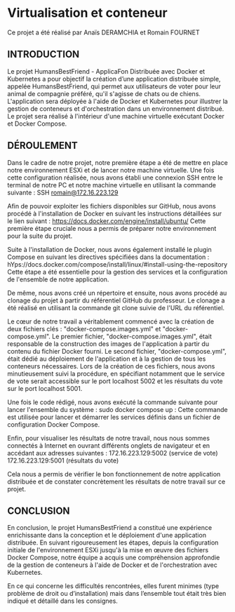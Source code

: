 # Virtualisation et conteneur 
Ce projet a été réalisé par Anaïs DERAMCHIA et Romain FOURNET

## INTRODUCTION
Le projet HumansBestFriend - ApplicaFon Distribuée avec Docker et Kubernetes a pour objectif la création d’une application distribuée simple, appelée HumansBestFriend, qui permet aux utilisateurs de voter pour leur animal de compagnie préféré, qu'il s'agisse de chats ou de chiens. L'application sera déployée à l'aide de Docker et Kubernetes pour illustrer la gestion de conteneurs et d'orchestration dans un environnement distribué. Le projet sera réalisé à l'intérieur d'une machine virtuelle exécutant Docker et Docker Compose.

## DÉROULEMENT
Dans le cadre de notre projet, notre première étape a été de mettre en place notre environnement ESXi et de lancer notre machine virtuelle. Une fois cette configuration réalisée, nous avons établi une connexion SSH entre le terminal de notre PC et notre machine virtuelle en utilisant la commande suivante :
SSH romain@172.16.223.129

Afin de pouvoir exploiter les fichiers disponibles sur GitHub, nous avons procédé à l'installation de Docker en suivant les instructions détaillées sur le lien suivant : https://docs.docker.com/engine/install/ubuntu/
Cette première étape cruciale nous a permis de préparer notre environnement pour la suite du projet.

Suite à l'installation de Docker, nous avons également installé le plugin Compose en suivant les directives spécifiées dans la documentation : hYps://docs.docker.com/compose/install/linux/#install-using-the-repository
Cette étape a été essentielle pour la gestion des services et la configuration de l'ensemble de notre application.

De même, nous avons créé un répertoire et ensuite, nous avons procédé au clonage du projet à partir du référentiel GitHub du professeur. Le clonage a été réalisé en utilisant la commande git clone suivie de l'URL du référentiel.

Le cœur de notre travail a véritablement commencé avec la création de deux fichiers clés : "docker-compose.images.yml" et "docker-compose.yml".
Le premier fichier, "docker-compose.images.yml", était responsable de la construction des images de l'application à partir du contenu du fichier Docker fourni.
Le second fichier, "docker-compose.yml", était dédié au déploiement de l'application et à la gestion de tous les conteneurs nécessaires.
Lors de la création de ces fichiers, nous avons minutieusement suivi la procédure, en spécifiant notamment que le service de vote serait accessible sur le port localhost 5002 et les résultats du vote sur le port localhost 5001.
   
Une fois le code rédigé, nous avons exécuté la commande suivante pour lancer l'ensemble du système :
sudo docker compose up : Cette commande est utilisée pour lancer et démarrer les services définis dans un fichier de configuration Docker Compose.

Enfin, pour visualiser les résultats de notre travail, nous nous sommes connectés à Internet en ouvrant différents onglets de navigateur et en accédant aux adresses suivantes : 172.16.223.129:5002 (service de vote)
172.16.223.129:5001 (résultats du vote)

Cela nous a permis de vérifier le bon fonctionnement de notre application distribuée et de constater concrètement les résultats de notre travail sur ce projet.

## CONCLUSION 
En conclusion, le projet HumansBestFriend a constitué une expérience enrichissante dans la conception et le déploiement d'une application distribuée. En suivant rigoureusement les étapes, depuis la configuration initiale de l'environnement ESXi jusqu'à la mise en œuvre des fichiers Docker Compose, notre équipe a acquis une compréhension approfondie de la gestion de conteneurs à l'aide de Docker et de l'orchestration avec Kubernetes.

En ce qui concerne les difficultés rencontrées, elles furent minimes (type problème de droit ou d’installation) mais dans l’ensemble tout était très bien indiqué et détaillé dans les consignes.

